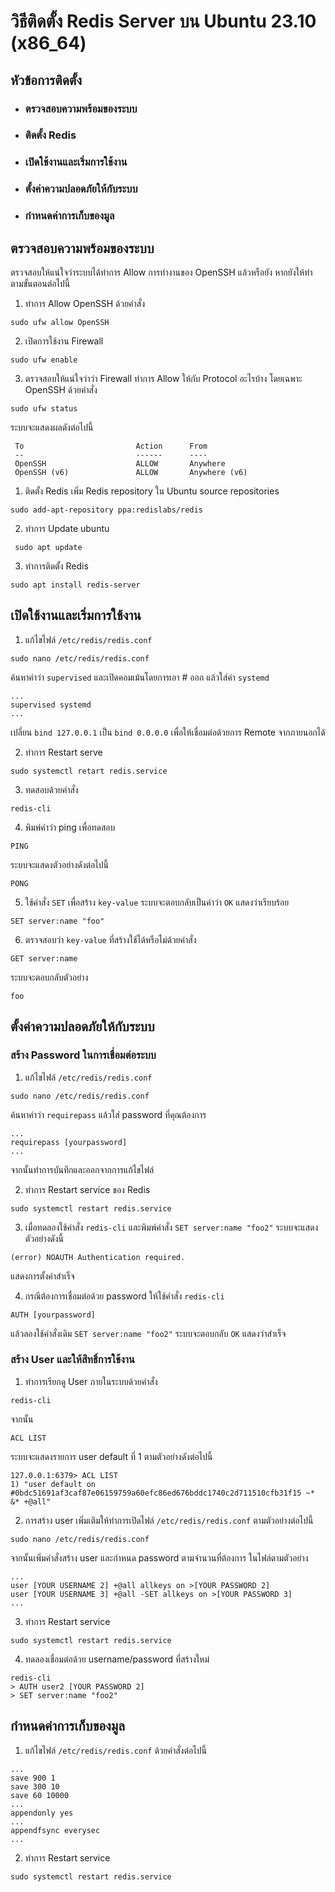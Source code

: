 # วิธีติดตั้ง Redis Server บน Ubuntu 23.10 (x86_64)

## หัวข้อการติดตั้ง
- ### ตรวจสอบความพร้อมของระบบ
- ### ติดตั้ง Redis
- ### เปิดใช้งานและเริ่มการใช้งาน
- ### ตั้งค่าความปลอดภัยให้กับระบบ
- ### กำหนดค่าการเก็บของมูล

## ตรวจสอบความพร้อมของระบบ
ตรวจสอบให้แน่ใจว่าระบบได้ทำการ Allow การทำงานของ OpenSSH แล้วหรือยัง หากยังให้ทำตามขั้นตอนต่อไปนี้

1. ทำการ Allow OpenSSH ด้วยคำสั่ง
```
sudo ufw allow OpenSSH
```

2. เปิดการใช้งาน Firewall
```
sudo ufw enable
```

3. ตรวจสอบให้แน่ใจว่าว่า Firewall ทำการ Allow ให้กับ Protocol อะไรบ้าง โดยเฉพาะ OpenSSH ด้วยคำสั่ง
```
sudo ufw status
```
ระบบจะแสดงผลดังต่อไปนี้
```
 To                         Action      From
 --                         ------      ----
 OpenSSH                    ALLOW       Anywhere
 OpenSSH (v6)               ALLOW       Anywhere (v6)
 ```

1. ติดตั้ง Redis
เพิ่ม Redis repository ใน Ubuntu source repositories
```
sudo add-apt-repository ppa:redislabs/redis
```

2. ทำการ Update ubuntu
```
 sudo apt update
```

3. ทำการติดตั้ง Redis
```
sudo apt install redis-server
```

## เปิดใช้งานและเริ่มการใช้งาน
1. แก้ไขไฟล์ `/etc/redis/redis.conf`
```
sudo nano /etc/redis/redis.conf
```
ค้นหาคำว่า `supervised` และเปิดคอมเม้นโดยการเอา # ออก แล้วใส่ค่า `systemd` 
```
...
supervised systemd
...
```
เปลี่ยน `bind 127.0.0.1` เป็น `bind 0.0.0.0` เพื่อให้เชื่อมต่อด้วยการ Remote จากภายนอกได้

2. ทำการ Restart serve
```
sudo systemctl retart redis.service
```

3. ทดสอบด้วยคำสั่ง
```
redis-cli
```

4. พิมพ์คำว่า ping เพื่อทดสอบ
```
PING
```
ระบบจะแสดงตัวอย่างดังต่อไปนี้
```
PONG
```

5. ใช้คำสั่ง `SET` เพื่อสร้าง `key-value` ระบบจะตอบกลับเป็นคำว่า `OK` แสดงว่าเรียบร้อย
```
SET server:name "foo"
```

6. ตรวจสอบว่า `key-value` ที่สร้างใช้ได้หรือไม่ด้วยคำสั่ง
```
GET server:name
```
ระบบจะตอบกลับตัวอย่าง
```
foo
```

## ตั้งค่าความปลอดภัยให้กับระบบ

### สร้าง Password ในการเชื่อมต่อระบบ
1. แก้ไขไฟล์ `/etc/redis/redis.conf`
```
sudo nano /etc/redis/redis.conf
```
ค้นหาคำว่า `requirepass` แล้วใส่ password ที่คุณต้องการ
```
...
requirepass [yourpassword]
...
```
จากนั้นทำการบันทึกและออกจากการแก้ไขไฟล์

2. ทำการ Restart service ของ Redis
```
sudo systemctl restart redis.service
```

3. เมื่อทดลองใช้คำสั่ง `redis-cli` และพิมพ์คำสั่ง `SET server:name "foo2"` ระบบจะแสดงตัวอย่างดังนี้
```
(error) NOAUTH Authentication required.
```
แสดงการตั้งค่าสำเร็จ

4. กรณีต้องการเชื่อมต่อด้วย password ให้ใช้คำสั่ง `redis-cli`
```
AUTH [yourpassword]
```
แล้วลองใช้คำสั่งเดิม `SET server:name "foo2"` ระบบจะตอบกลับ `OK` แสดงว่าสำเร็จ

### สร้าง User และให้สิทธิ์การใช้งาน
1. ทำการเรียกดู User ภายในระบบด้วยคำสั่ง
```
redis-cli
```
จากนั้น
```
ACL LIST
```
ระบบจะแสดงรายการ user default ที่ 1 ตามตัวอย่างดังต่อไปนี้
```
127.0.0.1:6379> ACL LIST
1) "user default on #0bdc51691af3caf87e06159759a60efc86ed676bddc1740c2d711510cfb31f15 ~* &* +@all"
```

2. การสร้าง user เพิ่มเติมให้ทำการเปิดไฟล์ `/etc/redis/redis.conf` ตามตัวอย่างต่อไปนี้
```
sudo nano /etc/redis/redis.conf
```
จากนั้นเพิ่มคำสั่งสร้าง user และกำหนด password ตามจำนวนที่ต้องการ ในไฟล์ตามตัวอย่าง
```
...
user [YOUR USERNAME 2] +@all allkeys on >[YOUR PASSWORD 2]
user [YOUR USERNAME 3] +@all -SET allkeys on >[YOUR PASSWORD 3]
...
```

3. ทำการ Restart service
```
sudo systemctl restart redis.service
```

4. ทดลองเชื่อมต่อด้วย username/password ที่สร้างใหม่
```
redis-cli
> AUTH user2 [YOUR PASSWORD 2]
> SET server:name "foo2"
```

## กำหนดค่าการเก็บของมูล

1. แก้ไขไฟล์ `/etc/redis/redis.conf` ด้วยคำสั่งต่อไปนี้

```
...
save 900 1
save 300 10
save 60 10000
...
appendonly yes
...
appendfsync everysec
...
```

2. ทำการ Restart service

```
sudo systemctl restart redis.service
```

